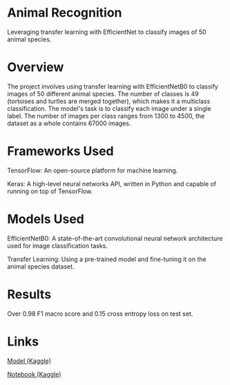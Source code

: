 # Animal Recognition

Leveraging transfer learning with EfficientNet to classify images of 50 animal species.


# Overview

The project involves using transfer learning with EfficientNetB0 to classify images of 50 different animal species. The number of classes is 49 (tortoises and turtles are merged together), which makes it a multiclass classification. The model's task is to classify each image under a single label. The number of images per class ranges from 1300 to 4500, the dataset as a whole contains 67000 images.

# Frameworks Used

TensorFlow: An open-source platform for machine learning.

Keras: A high-level neural networks API, written in Python and capable of running on top of TensorFlow.


# Models Used

EfficientNetB0: A state-of-the-art convolutional neural network architecture used for image classification tasks.

Transfer Learning: Using a pre-trained model and fine-tuning it on the animal species dataset.

# Results

Over 0.98 F1 macro score and 0.15 cross entropy loss on test set.

# Links

[Model (Kaggle)](https://github.com/AregSP/animal-recognition/edit/main/README.md)

[Notebook (Kaggle)](https://www.kaggle.com/code/quant27/animal-recognition)
